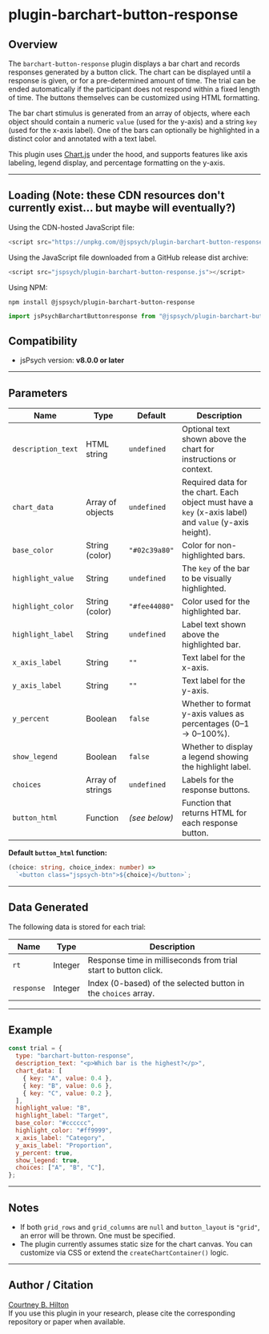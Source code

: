 # plugin-barchart-button-response

## Overview

The `barchart-button-response` plugin displays a bar chart and records responses generated by a button click. The chart can be displayed until a response is given, or for a pre-determined amount of time. The trial can be ended automatically if the participant does not respond within a fixed length of time. The buttons themselves can be customized using HTML formatting.

The bar chart stimulus is generated from an array of objects, where each object should contain a numeric `value` (used for the y-axis) and a string `key` (used for the x-axis label). One of the bars can optionally be highlighted in a distinct color and annotated with a text label.

This plugin uses [Chart.js](https://www.chartjs.org/) under the hood, and supports features like axis labeling, legend display, and percentage formatting on the y-axis.

---

## Loading (Note: these CDN resources don't currently exist... but maybe will eventually?)

Using the CDN-hosted JavaScript file:

```js
<script src="https://unpkg.com/@jspsych/plugin-barchart-button-response@VERSION_HERE"></script>
```

Using the JavaScript file downloaded from a GitHub release dist archive:

```js
<script src="jspsych/plugin-barchart-button-response.js"></script>
```

Using NPM:

```
npm install @jspsych/plugin-barchart-button-response
```

```js
import jsPsychBarchartButtonresponse from "@jspsych/plugin-barchart-button-response";
```

## Compatibility

- jsPsych version: **v8.0.0 or later**

---

## Parameters

| Name               | Type             | Default       | Description                                                                                            |
| ------------------ | ---------------- | ------------- | ------------------------------------------------------------------------------------------------------ |
| `description_text` | HTML string      | `undefined`   | Optional text shown above the chart for instructions or context.                                       |
| `chart_data`       | Array of objects | `undefined`   | Required data for the chart. Each object must have a `key` (x-axis label) and `value` (y-axis height). |
| `base_color`       | String (color)   | `"#02c39a80"` | Color for non-highlighted bars.                                                                        |
| `highlight_value`  | String           | `undefined`   | The `key` of the bar to be visually highlighted.                                                       |
| `highlight_color`  | String (color)   | `"#fee44080"` | Color used for the highlighted bar.                                                                    |
| `highlight_label`  | String           | `undefined`   | Label text shown above the highlighted bar.                                                            |
| `x_axis_label`     | String           | `""`          | Text label for the x-axis.                                                                             |
| `y_axis_label`     | String           | `""`          | Text label for the y-axis.                                                                             |
| `y_percent`        | Boolean          | `false`       | Whether to format y-axis values as percentages (0–1 → 0–100%).                                         |
| `show_legend`      | Boolean          | `false`       | Whether to display a legend showing the highlight label.                                               |
| `choices`          | Array of strings | `undefined`   | Labels for the response buttons.                                                                       |
| `button_html`      | Function         | _(see below)_ | Function that returns HTML for each response button.                                                   |

**Default `button_html` function:**

```ts
(choice: string, choice_index: number) =>
  `<button class="jspsych-btn">${choice}</button>`;
```

---

## Data Generated

The following data is stored for each trial:

| Name       | Type    | Description                                                     |
| ---------- | ------- | --------------------------------------------------------------- |
| `rt`       | Integer | Response time in milliseconds from trial start to button click. |
| `response` | Integer | Index (0-based) of the selected button in the `choices` array.  |

---

## Example

```js
const trial = {
  type: "barchart-button-response",
  description_text: "<p>Which bar is the highest?</p>",
  chart_data: [
    { key: "A", value: 0.4 },
    { key: "B", value: 0.6 },
    { key: "C", value: 0.2 },
  ],
  highlight_value: "B",
  highlight_label: "Target",
  base_color: "#cccccc",
  highlight_color: "#ff9999",
  x_axis_label: "Category",
  y_axis_label: "Proportion",
  y_percent: true,
  show_legend: true,
  choices: ["A", "B", "C"],
};
```

---

## Notes

- If both `grid_rows` and `grid_columns` are `null` and `button_layout` is `"grid"`, an error will be thrown. One must be specified.
- The plugin currently assumes static size for the chart canvas. You can customize via CSS or extend the `createChartContainer()` logic.

---

## Author / Citation

[Courtney B. Hilton](https://github.com/courtney-bryce-hilton)  
If you use this plugin in your research, please cite the corresponding repository or paper when available.
